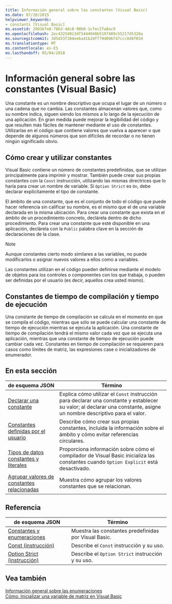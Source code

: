 ```yaml
---
title: Información general sobre las constantes (Visual Basic)
ms.date: 07/20/2015
helpviewer_keywords:
- constants [Visual Basic]
ms.assetid: 29016fe8-78b3-4dc8-90b8-1cfec2fa8ac9
ms.openlocfilehash: 2ec43254013df5444048b5197489c55217d5328a
ms.sourcegitcommit: 3d5d33f384eeba41b2dff79d096f47ccc8d8f03d
ms.translationtype: MT
ms.contentlocale: es-ES
ms.lasthandoff: 05/04/2018
---
```

# <a name="constants-overview-visual-basic"></a>Información general sobre las constantes (Visual Basic)
Una constante es un nombre descriptivo que ocupa el lugar de un número o una cadena que no cambia. Las constantes almacenan valores que, como su nombre indica, siguen siendo los mismos a lo largo de la ejecución de una aplicación. En gran medida puede mejorar la legibilidad del código y que resulten más fáciles de mantener mediante el uso de constantes. Utilizarlas en el código que contiene valores que vuelva a aparecer o que depende de algunos números que son difíciles de recordar o no tienen ningún significado obvio.  
  
## <a name="how-to-create-and-use-constants"></a>Cómo crear y utilizar constantes  
 Visual Basic contiene un número de constantes predefinidas, que se utilizan principalmente para imprimir y mostrar. También puede crear sus propias constantes con la `Const` instrucción, utilizando las mismas directrices que lo haría para crear un nombre de variable. Si `Option Strict` es `On`, debe declarar explícitamente el tipo de constante.  
  
 El ámbito de una constante, que es el conjunto de todo el código que puede hacer referencia sin calificar su nombre, es el mismo que el de una variable declarada en la misma ubicación. Para crear una constante que exista en el ámbito de un procedimiento concreto, declárela dentro de dicho procedimiento. Para crear una constante que esté disponible en una aplicación, declárela con la `Public` palabra clave en la sección de declaraciones de la clase.  
  
> [!NOTE]
>  Aunque constantes cierto modo similares a las variables, no puede modificarlos o asignar nuevos valores a ellos como a variables.  
  
 Las constantes utilizan en el código pueden definirse mediante el modelo de objetos para los controles o componentes con los que trabaja, o pueden ser definidas por el usuario (es decir, aquellos crea usted mismo).  
  
## <a name="compile-time-and-run-time-constants"></a>Constantes de tiempo de compilación y tiempo de ejecución  
 Una constante de tiempo de compilación se calcula en el momento en que se compila el código, mientras que sólo se puede calcular una constante de tiempo de ejecución mientras se ejecuta la aplicación. Una constante de tiempo de compilación tendrá el mismo valor cada vez que se ejecuta una aplicación, mientras que una constante de tiempo de ejecución puede cambiar cada vez. Constantes en tiempo de compilación se requieren para casos como límites de matriz, las expresiones case o inicializadores de enumerador.  
  
## <a name="in-this-section"></a>En esta sección  
  
|de esquema JSON|Término|  
|---|---|  
|[Declarar una constante](../../../../visual-basic/programming-guide/language-features/constants-enums/how-to-declare-a-constant.md)|Explica cómo utilizar el `Const` instrucción para declarar una constante y establecer su valor; al declarar una constante, asigne un nombre descriptivo para el valor.|  
|[Constantes definidas por el usuario](../../../../visual-basic/programming-guide/language-features/constants-enums/user-defined-constants.md)|Describe cómo crear sus propias constantes, incluida la información sobre el ámbito y cómo evitar referencias circulares.|  
|[Tipos de datos constantes y literales](../../../../visual-basic/programming-guide/language-features/constants-enums/constant-and-literal-data-types.md)|Proporciona información sobre cómo el compilador de Visual Basic inicializa las constantes cuando `Option Explicit` está desactivado.|  
|[Agrupar valores de constantes relacionadas](../../../../visual-basic/programming-guide/language-features/constants-enums/how-to-group-related-constant-values-together.md)|Muestra cómo agrupar los valores constantes que se relacionan.|  
  
## <a name="reference"></a>Referencia  
  
|de esquema JSON|Término|  
|---|---|  
|[Constantes y enumeraciones](../../../../visual-basic/language-reference/constants-and-enumerations.md)|Muestra las constantes predefinidas por Visual Basic.|  
|[Const (instrucción)](../../../../visual-basic/language-reference/statements/const-statement.md)|Describe el `Const` instrucción y su uso.|  
|[Option Strict (instrucción)](../../../../visual-basic/language-reference/statements/option-strict-statement.md)|Describe el `Option Strict` instrucción y su uso.|  
  
## <a name="see-also"></a>Vea también  
 [Información general sobre las enumeraciones](../../../../visual-basic/programming-guide/language-features/constants-enums/enumerations-overview.md)  
 [Cómo: Inicializar una variable de matriz en Visual Basic](../../../../visual-basic/programming-guide/language-features/arrays/how-to-initialize-an-array-variable.md)
